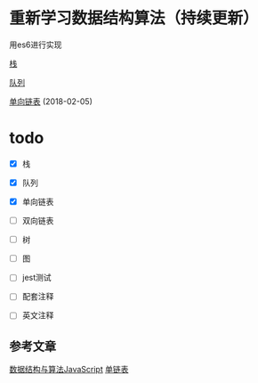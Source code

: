 # 重新学习数据结构算法（持续更新）

用es6进行实现

[栈](./stack.js)

[队列](./queue.js)

[单向链表](./linkList.js) (2018-02-05)



# todo

* [x] 栈
* [x] 队列
* [x] 单向链表
* [ ] 双向链表
* [ ] 树
* [ ] 图
* [ ] jest测试
* [ ] 配套注释
* [ ] 英文注释



## 参考文章

[数据结构与算法JavaScript](http://www.cnblogs.com/aaronjs/p/4200430.html)
[单链表](https://microzz.com/2017/08/01/js-link/)